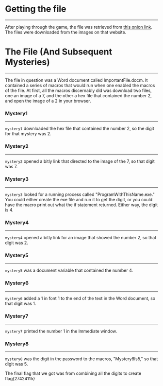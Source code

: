 # Getting the file

---

After playing through the game, the file was retrieved from [this onion link]([http://5pgg3734qaw2gsceandkwf7hanoobi6ixodudipgugusegri74jfvgyd.onion]). The files were downloaded from the images on that website.

# The File (And Subsequent Mysteries)

---

The file in question was a Word document called ImportantFile.docm. It contained a series of macros that would run when one enabled the macros of the file. At first, all the macros discernably did was download two files, one an image of a 7, and the other a hex file that contained the number 2, and open the image of a 2 in your browser.

### Mystery1

---

`mystery1` downloaded the hex file that contained the number 2, so the digit for that mystery was 2.

### Mystery2

---

`mystery2` opened a bitly link that directed to the image of the 7, so that digit was 7.

### Mystery3

---

`mystery3` looked for a running process called "ProgramWithThisName.exe." You could either create the exe file and run it to get the digit, or you could have the macro print out what the if statement returned. Either way, the digit is 4.

### Mystery4

---

`mystery4` opened a bitly link for an image that showed the number 2, so that digit was 2.

### Mystery5

---

`mystery5` was a document variable that contained the number 4.

### Mystery6

---

`mystery6` added a 1 in font 1 to the end of the text in the Word document, so that digit was 1.

### Mystery7

---

`mystery7` printed the number 1 in the Immediate window.

### Mystery8

---

`mystery8` was the digit in the password to the macros, "Mystery8Is5," so that digit was 5.

The final flag that we got was from combining all the digits to create flag{27424115}
